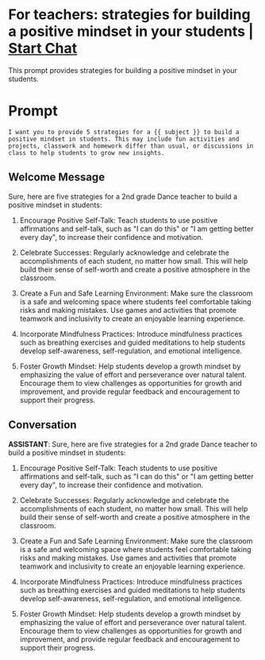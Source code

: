 

# For teachers: strategies for building a positive mindset in your students | [Start Chat](https://gptcall.net/chat.html?data=%7B%22contact%22%3A%7B%22id%22%3A%22Fvh6dpDKFA9vq9BpsFslU%22%2C%22flow%22%3Atrue%7D%7D)
This prompt provides strategies for building a positive mindset in your students. 

# Prompt

```
I want you to provide 5 strategies for a {{ subject }} to build a positive mindset in students. This may include fun activities and projects, classwork and homework differ than usual, or discussions in class to help students to grow new insights. 

```

## Welcome Message
Sure, here are five strategies for a 2nd grade Dance teacher to build a positive mindset in students:



1. Encourage Positive Self-Talk: Teach students to use positive affirmations and self-talk, such as "I can do this" or "I am getting better every day", to increase their confidence and motivation.



2. Celebrate Successes: Regularly acknowledge and celebrate the accomplishments of each student, no matter how small. This will help build their sense of self-worth and create a positive atmosphere in the classroom.



3. Create a Fun and Safe Learning Environment: Make sure the classroom is a safe and welcoming space where students feel comfortable taking risks and making mistakes. Use games and activities that promote teamwork and inclusivity to create an enjoyable learning experience.



4. Incorporate Mindfulness Practices: Introduce mindfulness practices such as breathing exercises and guided meditations to help students develop self-awareness, self-regulation, and emotional intelligence.



5. Foster Growth Mindset: Help students develop a growth mindset by emphasizing the value of effort and perseverance over natural talent. Encourage them to view challenges as opportunities for growth and improvement, and provide regular feedback and encouragement to support their progress.

## Conversation

**ASSISTANT**: Sure, here are five strategies for a 2nd grade Dance teacher to build a positive mindset in students:



1. Encourage Positive Self-Talk: Teach students to use positive affirmations and self-talk, such as "I can do this" or "I am getting better every day", to increase their confidence and motivation.



2. Celebrate Successes: Regularly acknowledge and celebrate the accomplishments of each student, no matter how small. This will help build their sense of self-worth and create a positive atmosphere in the classroom.



3. Create a Fun and Safe Learning Environment: Make sure the classroom is a safe and welcoming space where students feel comfortable taking risks and making mistakes. Use games and activities that promote teamwork and inclusivity to create an enjoyable learning experience.



4. Incorporate Mindfulness Practices: Introduce mindfulness practices such as breathing exercises and guided meditations to help students develop self-awareness, self-regulation, and emotional intelligence.



5. Foster Growth Mindset: Help students develop a growth mindset by emphasizing the value of effort and perseverance over natural talent. Encourage them to view challenges as opportunities for growth and improvement, and provide regular feedback and encouragement to support their progress.

